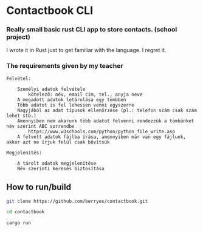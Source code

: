 
# Contactbook CLI
###  Really small basic rust CLI app to store contacts. (school project)
I wrote it in Rust just to get familiar with the language. I regret it. 


### The requirements given by my teacher
	Felvétel:

	    Személyi adatok felvétele
	        kötelező: név, email cím, tel., anyja neve
	    A megadott adatok letárolása egy tömbben
	    Több adatot is fel lehessen venni egyszerre
	    Nagyjából az adat típusok ellenőrzése (pl.: telefon szám csak szám lehet stb.)
	    Amennyiben nem akarunk több adatot felvenni rendezzük a tömbünket név szerint ABC sorrendbe
	        https://www.w3schools.com/python/python_file_write.asp
	    A felvett adatok fájlba írása, amennyiben már van egy fájlunk, akkor azt ne írjuk felül csak bővítsük

	Megjelenítés:

	    A tárolt adatok megjelenítése
	    Név szerinti keresés biztosítása

## How to run/build

```bash
git clone https://github.com/berryes/contactbook.git
```
```bash
cd contactbook
```
```bash
cargo run
```
